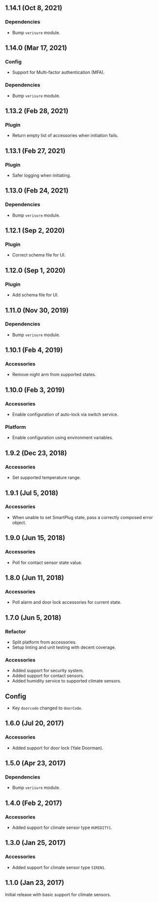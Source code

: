 ## 1.14.1 (Oct 8, 2021)

### Dependencies

* Bump `verisure` module.

## 1.14.0 (Mar 17, 2021)

### Config

* Support for Multi-factor authentication (MFA).

### Dependencies

* Bump `verisure` module.

## 1.13.2 (Feb 28, 2021)

### Plugin

* Return empty list of accessories when initiation fails.

## 1.13.1 (Feb 27, 2021)

### Plugin

* Safer logging when initiating.

## 1.13.0 (Feb 24, 2021)

### Dependencies

* Bump `verisure` module.

## 1.12.1 (Sep 2, 2020)

### Plugin

* Correct schema file for UI.

## 1.12.0 (Sep 1, 2020)

### Plugin

* Add schema file for UI.

## 1.11.0 (Nov 30, 2019)

### Dependencies

* Bump `verisure` module.

## 1.10.1 (Feb 4, 2019)

### Accessories

* Remove night arm from supported states.

## 1.10.0 (Feb 3, 2019)

### Accessories

* Enable configuration of auto-lock via switch service.

### Platform

* Enable configuration using environment variables.

## 1.9.2 (Dec 23, 2018)

### Accessories

* Set supported temperature range.

## 1.9.1 (Jul 5, 2018)

### Accessories

* When unable to set SmartPlug state, pass a correctly composed error object.

## 1.9.0 (Jun 15, 2018)

### Accessories

* Poll for contact sensor state value.

## 1.8.0 (Jun 11, 2018)

### Accessories

* Poll alarm and door lock accessories for current state.

## 1.7.0 (Jun 5, 2018)

### Refactor

* Split platform from accessories.
* Setup linting and unit testing with decent coverage.

### Accessories

* Added support for security system.
* Added support for contact sensors.
* Added humidity service to supported climate sensors.

## Config

* Key `doorcode` changed to `doorCode`.

## 1.6.0 (Jul 20, 2017)

### Accessories

* Added support for door lock (Yale Doorman).

## 1.5.0 (Apr 23, 2017)

### Dependencies

* Bump `verisure` module.

## 1.4.0 (Feb 2, 2017)

### Accessories

* Added support for climate sensor type `HUMIDITY1`.

## 1.3.0 (Jan 25, 2017)

### Accessories

* Added support for climate sensor type `SIREN1`.

## 1.1.0 (Jan 23, 2017)

Initial release with basic support for climate sensors.
